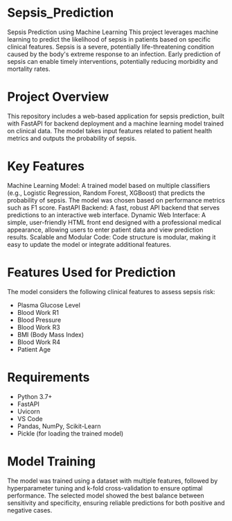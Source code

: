 # Sepsis_Prediction
Sepsis Prediction using Machine Learning
This project leverages machine learning to predict the likelihood of sepsis in patients based on specific clinical features. Sepsis is a severe, potentially life-threatening condition caused by the body's extreme response to an infection. Early prediction of sepsis can enable timely interventions, potentially reducing morbidity and mortality rates.

# Project Overview
This repository includes a web-based application for sepsis prediction, built with FastAPI for backend deployment and a machine learning model trained on clinical data. The model takes input features related to patient health metrics and outputs the probability of sepsis.

# Key Features
Machine Learning Model: A trained model based on multiple classifiers (e.g., Logistic Regression, Random Forest, XGBoost) that predicts the probability of sepsis. The model was chosen based on performance metrics such as F1 score.
FastAPI Backend: A fast, robust API backend that serves predictions to an interactive web interface.
Dynamic Web Interface: A simple, user-friendly HTML front end designed with a professional medical appearance, allowing users to enter patient data and view prediction results.
Scalable and Modular Code: Code structure is modular, making it easy to update the model or integrate additional features.

# Features Used for Prediction
The model considers the following clinical features to assess sepsis risk:

- Plasma Glucose Level
- Blood Work R1
- Blood Pressure
- Blood Work R3
- BMI (Body Mass Index)
- Blood Work R4
- Patient Age

# Requirements
- Python 3.7+
- FastAPI
- Uvicorn
- VS Code
- Pandas, NumPy, Scikit-Learn
- Pickle (for loading the trained model)

# Model Training
The model was trained using a dataset with multiple features, followed by hyperparameter tuning and k-fold cross-validation to ensure optimal performance. The selected model showed the best balance between sensitivity and specificity, ensuring reliable predictions for both positive and negative cases.
